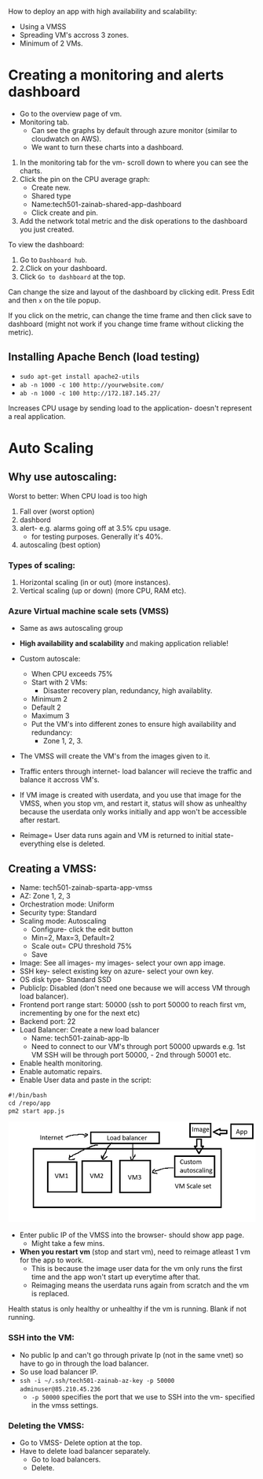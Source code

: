 How to deploy an app with high availability and scalability:
- Using a VMSS
- Spreading VM's accross 3 zones.
- Minimum of 2 VMs.

# Creating a monitoring and alerts dashboard

- Go to the overview page of vm.
- Monitoring tab.
  - Can see the graphs by default through azure monitor (similar to cloudwatch on AWS).
  - We want to turn these charts into a dashboard.

1. In the monitoring tab for the vm- scroll down to where you can see the charts.
2. Click the pin on the CPU average graph:
   - Create new.
   - Shared type
   - Name:tech501-zainab-shared-app-dashboard
   - Click create and pin.
1. Add the network total metric and the disk operations to the dashboard you just created.

To view the dashboard:
1. Go to `Dashboard hub`.
2. 2.Click on your dashboard.
3. Click `Go to dashboard` at the top.

Can change the size and layout of the dashboard by clicking edit. Press Edit and then `x` on the tile popup.

If you click on the metric, can change the time frame and then click save to dashboard (might not work if you change time frame without clicking the metric).

## Installing Apache Bench (load testing)
- `sudo apt-get install apache2-utils`
- `ab -n 1000 -c 100 http://yourwebsite.com/`
- `ab -n 1000 -c 100 http://172.187.145.27/`

Increases CPU usage by sending load to the application- doesn't represent a real application.


# Auto Scaling

## Why use autoscaling:

Worst to better: When CPU load is too high
1. Fall over (worst option)
2. dashbord
3. alert- e.g. alarms going off at 3.5% cpu usage.
   - for testing purposes. Generally it's 40%.
4. autoscaling (best option)

### Types of scaling:
1. Horizontal scaling (in or out) (more instances).
2. Vertical scaling (up or down) (more CPU, RAM etc).

### Azure Virtual machine scale sets (VMSS)

- Same as aws autoscaling group
- **High availability and scalability** and making application reliable!
- Custom autoscale:
  - When CPU exceeds 75%
  - Start with 2 VMs:
    - Disaster recovery plan, redundancy, high availablity.
  - Minimum 2
  - Default 2 
  - Maximum 3  
  - Put the VM's into different zones to ensure high availability and redundancy:
    - Zone 1, 2, 3.
- The VMSS will create the VM's from the images given to it.
- Traffic enters through internet- load balancer will recieve the traffic and balance it accross VM's.


- If VM image is created with userdata, and you use that image for the VMSS, when you stop vm, and restart it, status will show as unhealthy because the userdata only works initially and app won't be accessible after restart.

- Reimage= User data runs again and VM is returned to initial state- everything else is deleted.


## Creating a VMSS:
- Name: tech501-zainab-sparta-app-vmss
- AZ: Zone 1, 2, 3
- Orchestration mode: Uniform
- Security type: Standard
- Scaling mode: Autoscaling
    - Configure- click the edit button
    - Min=2, Max=3, Default=2
    - Scale out= CPU threshold 75%
    - Save
- Image: See all images- my images- select your own app image.
- SSH key- select existing key on azure- select your own key.
- OS disk type- Standard SSD
- PublicIp: Disabled (don't need one because we will access VM through load balancer).
- Frontend port range start: 50000 (ssh to port 50000 to reach first vm, incrementing by one for the next etc)
- Backend port: 22
- Load Balancer: Create a new load balancer
    - Name: tech501-zainab-app-lb
    - Need to connect to our VM's through port 50000 upwards e.g. 1st VM SSH will be through port 50000, - 2nd through 50001 etc.
- Enable health monitoring.
- Enable automatic repairs.
- Enable User data and paste in the script:
```
#!/bin/bash
cd /repo/app
pm2 start app.js

```
![alt text](../Images/Diagram.png)



- Enter public IP of the VMSS into the browser- should show app page.
  - Might take a few mins.
- **When you restart vm** (stop and start vm), need to reimage atleast 1 vm for the app to work. 
  - This is because the image user data for the vm only runs the first time and the app won't start up everytime after that.
  - Reimaging means the userdata runs again from scratch and the vm is replaced.

Health status is only healthy or unhealthy if the vm is running. Blank if not running.

### SSH into the VM:

- No public Ip and can't go through private Ip (not in the same vnet) so have to go in through the load balancer.
- So use load balancer IP.
- `ssh -i ~/.ssh/tech501-zainab-az-key -p 50000 adminuser@85.210.45.236`
  - `-p 50000` specifies the port that we use to SSH into the vm- specified in the vmss settings.

### Deleting the VMSS:
- Go to VMSS- Delete option at the top.
- Have to delete load balancer separately. 
  - Go to load balancers.
  - Delete.